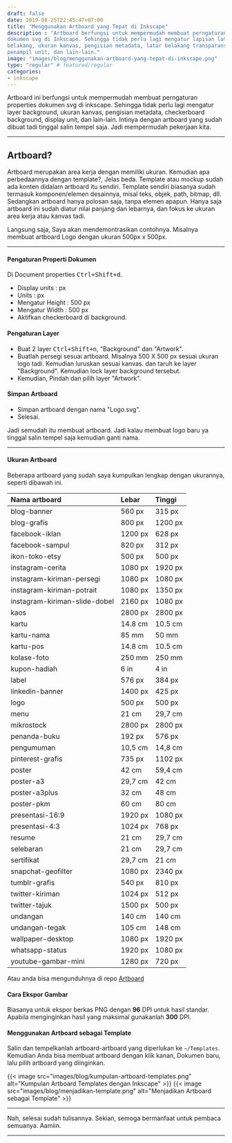 ```yaml
---
draft: false
date: 2019-08-25T22:45:47+07:00
title: "Menggunakan Artboard yang Tepat di Inkscape"
description : "Artboard berfungsi untuk mempermudah membuat perngaturan properti
dokumen svg di Inkscape. Sehingga tidak perlu lagi mengatur lapisan latar
belakang, ukuran kanvas, pengisian metadata, latar belakang transparansi,
penampil unit, dan lain-lain."
image: "images/blog/menggunakan-artboard-yang-tepat-di-inkscape.png"
type: "regular" # featured/regular
categories:
- inkscape
---
```


Artboard ini berfungsi untuk mempermudah membuat perngaturan properties dokumen
svg di inkscape. Sehingga tidak perlu lagi mengatur layer background, ukuran
kanvas, pengisian metadata, checkerboard background, display unit, dan
lain-lain. Intinya dengan artboard yang sudah dibuat tadi tinggal salin tempel
saja. Jadi mempermudah pekerjaan kita.

***

## Artboard?

Artboard merupakan area kerja dengan memiliki ukuran. Kemudian apa perbedaannya
dengan template?, Jelas beda. Template atau mockup sudah ada konten didalam
artboard itu sendiri. Template sendiri biasanya sudah termasuk komponen/elemen
desainnya, misal teks, objek, path, bitmap, dll. Sedangkan artboard hanya
polosan saja, tanpa elemen apapun. Hanya saja artboard ini sudah diatur nilai
panjang dan lebarnya, dan fokus ke ukuran area kerja atau kanvas tadi.

Langsung saja, Saya akan mendemontrasikan contohnya. Misalnya membuat artboard
Logo dengan ukuran 500px x 500px.

***

#### Pengaturan Properti Dokumen

Di Document properties
<kbd><kbd>Ctrl</kbd>+<kbd>Shift</kbd>+<kbd>d</kbd></kbd></kbd>.

* Display units : px
* Units : px
* Mengatur Height : 500 px
* Mengatur Width  : 500 px
* Aktifkan checkerboard di background.

#### Pengaturan Layer

* Buat 2 layer <kbd><kbd>Ctrl</kbd>+<kbd>Shift</kbd>+<kbd>n</kbd></kbd>,
"Background" dan "Artwork".
* Buatlah persegi sesuai artboard. Misalnya 500 X 500 px sesuai ukuran logo
tadi. Kemudian luruskan sesuai kanvas. dan taruh ke layer "Background". Kemudian
lock layer background tersebut.
* Kemudian, Pindah dan pilih layer "Artwork".

#### Simpan Artboard

* Simpan artboard dengan nama "Logo.svg".
* Selesai.

Jadi semudah itu membuat artboard. Jadi kalau membuat logo baru ya tinggal salin
tempel saja kemudian ganti nama.

***

#### Ukuran Artboard

Beberapa artboard yang sudah saya kumpulkan lengkap dengan ukurannya, seperti
dibawah ini.

| Nama artboard  | Lebar | Tinggi |
| :------------- | :---- | :------ |
| blog-banner | 560 px | 315 px |
| blog-grafis | 800 px | 1200 px |
| facebook-iklan | 1200 px | 628 px |
| facebook-sampul | 820 px | 312 px |
| ikon-toko-etsy | 500 px | 500 px |
| instagram-cerita | 1080 px | 1920 px |
| instagram-kiriman-persegi | 1080 px | 1080 px |
| instagram-kiriman-potrait | 1080 px | 1350 px |
| instagram-kiriman-slide-dobel | 2160 px | 1080 px |
| kaos | 2800 px | 2800 px |
| kartu | 14.8 cm | 10.5 cm |
| kartu-nama | 85 mm | 50 mm |
| kartu-pos | 14.8 cm | 10.5 cm |
| kolase-foto | 250 mm | 250 mm |
| kupon-hadiah | 6 in | 4 in |
| label | 576 px | 384 px |
| linkedin-banner | 1400 px | 425 px |
| logo | 500 px | 500 px |
| menu | 21 cm | 29,7 cm |
| mikrostock | 2800 px | 2800 px |
| penanda-buku | 192 px | 576 px |
| pengumuman | 10,5 cm | 14,8 cm |
| pinterest-grafis | 735 px | 1102 px |
| poster | 42 cm | 59,4 cm |
| poster-a3 | 29,7 cm | 42 cm |
| poster-a3plus | 32 cm | 48 cm |
| poster-pkm | 60 cm | 80 cm |
| presentasi-16:9 | 1920 px | 1080 px |
| presentasi-4:3 | 1024 px | 768 px |
| resume | 21 cm | 29,7 cm |
| selebaran | 21 cm | 29,7 cm |
| sertifikat | 29,7 cm | 21 cm |
| snapchat-geofilter | 1080 px | 2340 px |
| tumblr-grafis | 540 px | 810 px |
| twitter-kiriman | 1024 px | 512 px |
| twitter-tajuk | 1500 px | 500 px |
| undangan | 140 cm | 140 cm |
| undangan-tegak | 105 cm | 148 cm |
| wallpaper-desktop | 1080 px | 1920 px |
| whatsapp-status | 1920 px | 1080 px |
| youtube-gambar-mini | 1280 px | 720 px |

Atau anda bisa mengunduhnya di repo
[Artboard](https://gitlab.com/hervyqa/artboard.git)

#### Cara Ekspor Gambar

Biasanya untuk ekspor berkas PNG dengan **96** DPI untuk hasil standar. Apabila
menginginkan hasil yang maksimal gunakanlah **300** DPI.


#### Menggunakan Artboard sebagai Template

Salin dan tempelkanlah artboard-artboard yang diperlukan ke `~/Templates`.
Kemudian Anda bisa membuat artboard dengan klik kanan, Dokumen baru, lalu pilih
artboard yang diinginkan.

{{< image src="images/blog/kumpulan-artboard-templates.png"
alt="Kumpulan Artboard Templates dengan Inkscape" >}}
{{< image src="images/blog/menjadikan-template.png"
alt="Menjadikan Artboard sebagai Template" >}}

***

Nah, selesai sudah tulisannya. Sekian, semoga bermanfaat untuk pembaca semuanya.
Aamiin.

***
